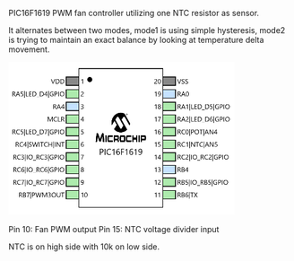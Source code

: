 PIC16F1619 PWM fan controller utilizing one NTC resistor as sensor.

It alternates between two modes, mode1 is using simple hysteresis, mode2 is trying to maintain an exact balance by looking at temperature delta movement.

![Pinout image](pinout.png)

Pin 10: Fan PWM output
Pin 15: NTC voltage divider input

NTC is on high side with 10k on low side.
